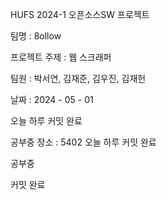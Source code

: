 HUFS 2024-1 오픈소스SW 프로젝트

팀명 : 8ollow

프로젝트 주제 : 웹 스크래퍼

팀원 : 박서연, 김재준, 김우진, 김재헌

날짜 : 2024 - 05 - 01

오늘 하루 커밋 완료

공부중
장소 : 5402
오늘 하루 커밋 완료

공부중

커밋 완료
